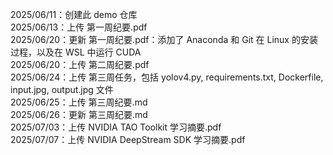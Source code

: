 2025/06/11：创建此 demo 仓库\
2025/06/13：上传 第一周纪要.pdf\
2025/06/20：更新 第一周纪要.pdf：添加了 Anaconda 和 Git 在 Linux 的安装过程，以及在 WSL 中运行 CUDA\
2025/06/20：上传 第二周纪要.pdf\
2025/06/24：上传 第三周任务，包括 yolov4.py, requirements.txt, Dockerfile, input.jpg, output.jpg 文件\
2025/06/25：上传 第三周纪要.md\
2025/06/26：更新 第三周纪要.md\
2025/07/03：上传 NVIDIA TAO Toolkit 学习摘要.pdf\
2025/07/07：上传 NVIDIA DeepStream SDK 学习摘要.pdf

